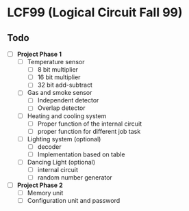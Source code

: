 # LCF99 (Logical Circuit Fall 99)

## Todo
- [ ] **Project Phase 1**
    - [ ] Temperature sensor
        - [ ] 8 bit multiplier
        - [ ] 16 bit multiplier
        - [ ] 32 bit add-subtract
    - [ ] Gas and smoke sensor
        - [ ] Independent detector
        - [ ] Overlap detector
    - [ ] Heating and cooling system
        - [ ] Proper function of the internal circuit
        - [ ] proper function for different job task
    - [ ] Lighting system (optional)
        - [ ] decoder
        - [ ] Implementation based on table  
    - [ ] Dancing Light (optional)
        - [ ] internal circuit
        - [ ] random number generator
- [ ] **Project Phase 2**
    - [ ] Memory unit
    - [ ] Configuration unit and password